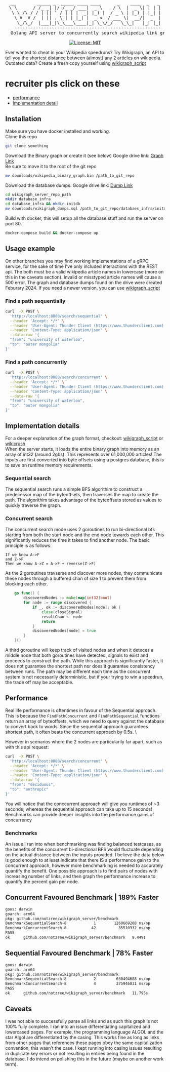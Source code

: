 <div align = "center">
<pre>
__        _____ _  _____ ____ ____      _    ____  _   _
\ \      / /_ _| |/ /_ _/ ___|  _ \    / \  |  _ \| | | |
 \ \ /\ / / | || ' / | | |  _| |_) |  / _ \ | |_) | |_| |
  \ V  V /  | || . \ | | |_| |  _ <  / ___ \|  __/|  _  |
   \_/\_/  |___|_|\_\___\____|_| \_\/_/   \_\_|   |_| |_|
  -------------------------------------------------------
  Golang API server to concurrently search wikipedia link graph
</pre>
    
[![License: MIT](https://img.shields.io/badge/License-MIT-yellow.svg)](https://opensource.org/licenses/MIT)

</div>

Ever wanted to cheat in your Wikipedia speedruns?
Try Wikigraph, an API to tell you the shortest distance between (almost) any 2 articles on wikipedia.
Outdated data? Create a fresh copy yourself using [wikigraph_script](https://github.com/notzree/wikigraph_script)

# recruiter pls click on these

- [performance](#Benchmarks)
- [implementation detail](#Implementation-details)

  
## Installation
Make sure you have docker installed and working. \
Clone this repo
```sh
git clone something 
```
Download the Binary graph or create it (see below)
Google drive link: [Graph Link](https://drive.google.com/file/d/1GDBSYfmq6aJpdc_6L5Q5RVJDWMi0vTiK/view?usp=sharing) \
Be sure to move it to the root of the git repo
```sh
mv downloads/wikipedia_binary_graph.bin /path_to_git_repo
```
Download the database dumps:
Google drive link: [Dump Link](https://drive.google.com/file/d/10kCHg-DeNeQ36ASptNBYBzsh90-opFnS/view?usp=drive_link)
```sh
cd wikigraph_server_repo_path
mkdir database_infra
cd database_infra && mkdir initdb
mv downloads/wikigraph_dumps.sql /path_to_git_repo/databaes_infra/initdb
```
Build with docker, this will setup all the database stuff and run the server on port 80.
```sh
docker-compose build && docker-compose up
```
## Usage example
On other branches you may find working implementations of a gRPC service, for the sake of time I've only included interactions with the REST api.
The both must be a valid wikipedia article names in lowercase (more on this in the caveats section).
Invalid or misstyped article names will cause a 500 error.
The graph and database dumps found on the drive were created Feburary 2024. If you need a newer version, you can use [wikigraph_script](https://github.com/notzree/wikigraph_script)
### Find a path sequentially
```sh
curl  -X POST \
  'http://localhost:8080/search/sequential' \
  --header 'Accept: */*' \
  --header 'User-Agent: Thunder Client (https://www.thunderclient.com)' \
  --header 'Content-Type: application/json' \
  --data-raw '{
  "from": "university of waterloo",
  "to": "outer mongolia"
}'
```
### Find a path concurrently
```sh
curl  -X POST \
  'http://localhost:8080/search/concurrent' \
  --header 'Accept: */*' \
  --header 'User-Agent: Thunder Client (https://www.thunderclient.com)' \
  --header 'Content-Type: application/json' \
  --data-raw '{
  "from": "university of waterloo",
  "to": "outer mongolia"
}'
```
## Implementation details
For a deeper explanation of the graph format, checkout: [wikigraph_script](https://github.com/notzree/wikigraph_script) or [wikicrush](https://github.com/trishume/wikicrush) \
When the server starts, it loads the entire binary graph into memory as an array of int32 (around 2gbs). This represents over 61,000,000 articles!
The inputs are first converted into byte offsets using a postgres database, this is to save on runtime memory requirements.
### Sequential search
The sequential search runs a simple BFS algorithim to construct a predecessor map of the byteoffsets, then traverses the map to create the path. The algorithim takes advantage of the byteoffsets stored as values to quickly traverse the graph.
### Concurrent search
The concurrent search mode uses 2 goroutines to run bi-directional bfs starting from both the start node and the end node towards each other. This significantly reduces the time it takes to find another node. The basic principle is as follows:
```
If we know A->F
and Z->F
Then we know A->Z = A->F + reverse(Z->F)
```
As the 2 goroutines travserse and discover more nodes, they communicate these nodes through a buffered chan of size 1 to prevent them from blocking each other.
```go
	go func() {
		discoveredNodes := make(map[int32]bool)
		for node := range discovered {
			if _, ok := discoveredNodes[node]; ok {
				close(closeSignal)
				resultChan <- node
				return
			}
			discoveredNodes[node] = true
		}
	}()
```
 A third goroutine will keep track of visited nodes and when it deteces a middle node that both goroutines have detected, signals to exist and proceeds to construct the path.
While this approach is significantly faster, it does not guarantee the shortest path nor does it guarantee consistency between runs. The path may be different each time as the concurrent system is not necessarily deterministic. but if your trying to win a speedrun, the trade off may be acceptable. 

## Performance 
Real life performance is oftentimes in favour of the Sequential approach. This is because the `FindPathConcurrent` and `FindPathSequential` functions return an array of byteoffsets, which we need to query against the database to convert back to words. Since the sequential approach guarantees shortest path, it often beats the concurrent approach by 0.5s. \

However in scenarios where the 2 nodes are particularily far apart, such as with this api request:
```sh
curl  -X POST \
  'http://localhost:8080/search/concurrent' \
  --header 'Accept: */*' \
  --header 'User-Agent: Thunder Client (https://www.thunderclient.com)' \
  --header 'Content-Type: application/json' \
  --data-raw '{
  "from": "deciduous",
  "to": "anthropic"
}'
```
You will notice that the conccurrent approach will give you runtimes of ~3 seconds, whereas the sequential approach can take up to 15 seconds!
Benchmarks can provide deeper insights into the performance gains of concurrency

### Benchmarks

An issue I ran into when benchmarking was finding balanced testcases, as the benefits of the concurrent bi-directional BFS would fluctuate depending on the actual distance between the inputs provided. I believe the data below is good enough to at least indicate that there IS a performance gain to the concurrent approach, however more benchmarking is needed to accurately quantify the benefit. One possible approach is to find pairs of nodes with increasing number of links, and then graph the performance increase to quantify the percent gain per node.
<p float="left">
<div>
<h2>Concurrent Favoured Benchmark | 189% Faster</h2>
 
 ```sh
goos: darwin
goarch: arm64
pkg: github.com/notzree/wikigraph_server/benchmark
BenchmarkSequentialSearch-8            1        1260669208 ns/op
BenchmarkConcurrentSearch-8           42          35510332 ns/op
PASS
ok      github.com/notzree/wikigraph_server/benchmark   9.449s
 ```

</div>
<div>
<h2>Sequential Favoured Benchmark | 78% Faster</h2>
 
 ```sh
 goos: darwin
goarch: arm64
pkg: github.com/notzree/wikigraph_server/benchmark
BenchmarkSequentialSearch-8            2         630494688 ns/op
BenchmarkConcurrentSearch-8            4         275946031 ns/op
PASS
ok      github.com/notzree/wikigraph_server/benchmark   11.795s
 ```
</div>
</p>

## Caveats 
I was not able to successfully parse all links and as such this graph is not 100% fully complete. I ran into an issue differentiating capitalized and lowercased pages. For example, the programming language ALGOL and the star Algol are differentiated by the casing. This works fine as long as links from other pages that references these pages obey the same capitalization convention, this wasn't the case. I kept running into casing issues resulting in duplicate key errors or not resulting in entries being found in the database. I do intend on polishing this in the future (maybe on another work term).









